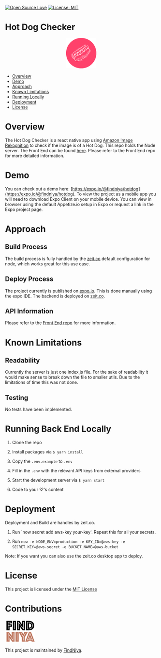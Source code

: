 
[![Open Source Love](https://badges.frapsoft.com/os/v2/open-source.svg?v=103)](https://github.com/ellerbrock/open-source-badges/)
[![License: MIT](https://img.shields.io/badge/License-MIT-yellow.svg)](https://opensource.org/licenses/MIT)

# Hot Dog Checker

<p align="center">
  <img src="readme_images/icon.png" width="100">
</p>

* [Overview](#overview)
* [Demo](#demo)
* [Approach](#approach)
* [Known Limitations](#known-limitations)
* [Running Locally](#running-locally)
* [Deployment](#deployment)
* [License](#license)

# Overview

The Hot Dog Checker is a react native app using [Amazon Image Rekognition](https://aws.amazon.com/rekognition/) to
check if the image is of a Hot Dog. This repo holds the Node server. The Front End 
can be found [here](https://github.com/np6176a/client-hotdog). Please refer to the Front End repo for more
detailed information.

# Demo

You can check out a demo here: [https://expo.io/@findniya/hotdog](https://expo.io/@findniya/hotdog).
To view the project as a mobile app you will need to download Expo Client on your mobile device.
You can view in browser using the default Appetize.io setup in Expo or request a link in the Expo project page. 

# Approach

## Build Process

The build process is fully handled by the [zeit.co](https://zeit.co/) default configuration for node, which works great for this use case.

## Deploy Process

The project currently is published on [expo.io](https://expo.io/@findniya/hotdog). This is done manually using the expo IDE.
The backend is deployed on [zeit.co](https://zeit.co/).


## API Information
Please refer to the [Front End repo](https://github.com/np6176a/client-hotdog) for more information.

# Known Limitations

## Readability
Currently the server is just one index.js file. For the sake of readability it would make
sense to break down the file to smaller utils. Due to the limitations of time this was not done.

## Testing
No tests have been implemented.

# Running Back End Locally

1. Clone the repo

1. Install packages via `$ yarn install`

1. Copy the `.env.example` to `.env`

1. Fill in the `.env` with the relevant API keys from external providers

1. Start the development server via `$ yarn start`

1. Code to your ♡'s content

# Deployment

Deployment and Build are handles by zeit.co.
1. Run `now secret add aws-key your-key'. Repeat this for all your secrets.

1. Run `now -e NODE_ENV=production -e KEY_ID=@aws-key -e SECRET_KEY=@aws-secret -e BUCKET_NAME=@aws-bucket` 

Note: If you want you can also use the zeit.co desktop app to deploy.

# License

This project is licensed under the [MIT License](./LICENSE)

# Contributions

![FindNiya Logo](readme_images/logo-fn2.png)

This project is maintained by [FindNiya](https://www.findniya.com/). 
